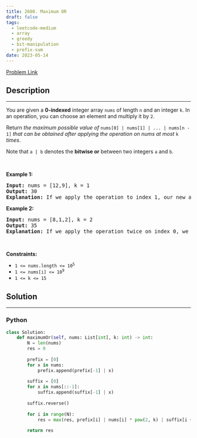 ```yaml
---
title: 2680. Maximum OR
draft: false
tags: 
  - leetcode-medium
  - array
  - greedy
  - bit-manipulation
  - prefix-sum
date: 2023-05-14
---
```


[Problem Link](https://leetcode.com/problems/maximum-or/)

## Description

---
<p>You are given a <strong>0-indexed</strong> integer array <code>nums</code> of length <code>n</code> and an integer <code>k</code>. In an operation, you can choose an element and multiply it by <code>2</code>.</p>

<p>Return <em>the maximum possible value of </em><code>nums[0] | nums[1] | ... | nums[n - 1]</code> <em>that can be obtained after applying the operation on nums at most </em><code>k</code><em> times</em>.</p>

<p>Note that <code>a | b</code> denotes the <strong>bitwise or</strong> between two integers <code>a</code> and <code>b</code>.</p>

<p>&nbsp;</p>
<p><strong class="example">Example 1:</strong></p>

<pre>
<strong>Input:</strong> nums = [12,9], k = 1
<strong>Output:</strong> 30
<strong>Explanation:</strong> If we apply the operation to index 1, our new array nums will be equal to [12,18]. Thus, we return the bitwise or of 12 and 18, which is 30.
</pre>

<p><strong class="example">Example 2:</strong></p>

<pre>
<strong>Input:</strong> nums = [8,1,2], k = 2
<strong>Output:</strong> 35
<strong>Explanation:</strong> If we apply the operation twice on index 0, we yield a new array of [32,1,2]. Thus, we return 32|1|2 = 35.
</pre>

<p>&nbsp;</p>
<p><strong>Constraints:</strong></p>

<ul>
	<li><code>1 &lt;= nums.length &lt;= 10<sup>5</sup></code></li>
	<li><code>1 &lt;= nums[i] &lt;= 10<sup>9</sup></code></li>
	<li><code>1 &lt;= k &lt;= 15</code></li>
</ul>


## Solution

---
### Python
``` py title='maximum-or'
class Solution:
    def maximumOr(self, nums: List[int], k: int) -> int:
        N = len(nums)
        res = 0
        
        prefix = [0]
        for x in nums:
            prefix.append(prefix[-1] | x)
        
        suffix = [0]
        for x in nums[::-1]:
            suffix.append(suffix[-1] | x)
        
        suffix.reverse()
        
        for i in range(N):
            res = max(res, prefix[i] | nums[i] * pow(2, k) | suffix[i + 1])
        
        return res
```

